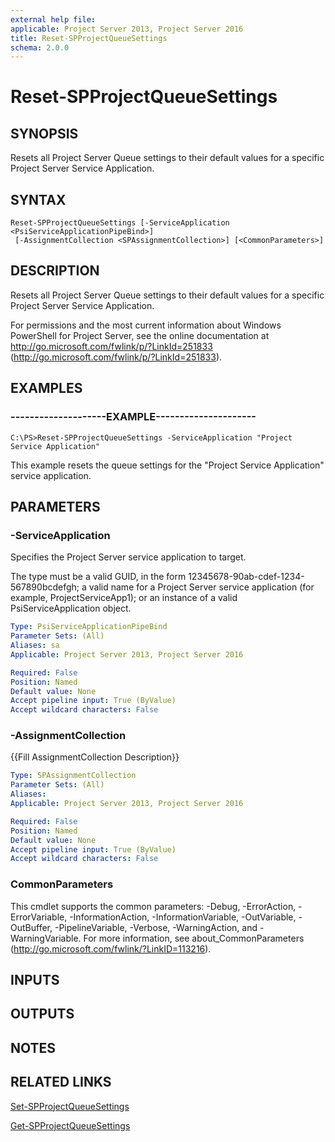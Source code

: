 ```yaml
---
external help file: 
applicable: Project Server 2013, Project Server 2016
title: Reset-SPProjectQueueSettings
schema: 2.0.0
---
```


# Reset-SPProjectQueueSettings

## SYNOPSIS
Resets all Project Server Queue settings to their default values for a specific Project Server Service Application.


## SYNTAX

```
Reset-SPProjectQueueSettings [-ServiceApplication <PsiServiceApplicationPipeBind>]
 [-AssignmentCollection <SPAssignmentCollection>] [<CommonParameters>]
```

## DESCRIPTION
Resets all Project Server Queue settings to their default values for a specific Project Server Service Application.

For permissions and the most current information about Windows PowerShell for Project Server, see the online documentation at http://go.microsoft.com/fwlink/p/?LinkId=251833 (http://go.microsoft.com/fwlink/p/?LinkId=251833).


## EXAMPLES

### --------------------EXAMPLE---------------------
```
C:\PS>Reset-SPProjectQueueSettings -ServiceApplication "Project Service Application"
```

This example resets the queue settings for the "Project Service Application" service application.


## PARAMETERS

### -ServiceApplication
Specifies the Project Server service application to target.

The type must be a valid GUID, in the form 12345678-90ab-cdef-1234-567890bcdefgh; a valid name for a Project Server service application (for example, ProjectServiceApp1); or an instance of a valid PsiServiceApplication object.

```yaml
Type: PsiServiceApplicationPipeBind
Parameter Sets: (All)
Aliases: sa
Applicable: Project Server 2013, Project Server 2016

Required: False
Position: Named
Default value: None
Accept pipeline input: True (ByValue)
Accept wildcard characters: False
```

### -AssignmentCollection
{{Fill AssignmentCollection Description}}

```yaml
Type: SPAssignmentCollection
Parameter Sets: (All)
Aliases: 
Applicable: Project Server 2013, Project Server 2016

Required: False
Position: Named
Default value: None
Accept pipeline input: True (ByValue)
Accept wildcard characters: False
```

### CommonParameters
This cmdlet supports the common parameters: -Debug, -ErrorAction, -ErrorVariable, -InformationAction, -InformationVariable, -OutVariable, -OutBuffer, -PipelineVariable, -Verbose, -WarningAction, and -WarningVariable. For more information, see about_CommonParameters (http://go.microsoft.com/fwlink/?LinkID=113216).

## INPUTS

## OUTPUTS

## NOTES

## RELATED LINKS

[Set-SPProjectQueueSettings](Set-SPProjectQueueSettings.md)

[Get-SPProjectQueueSettings](Get-SPProjectQueueSettings.md)
